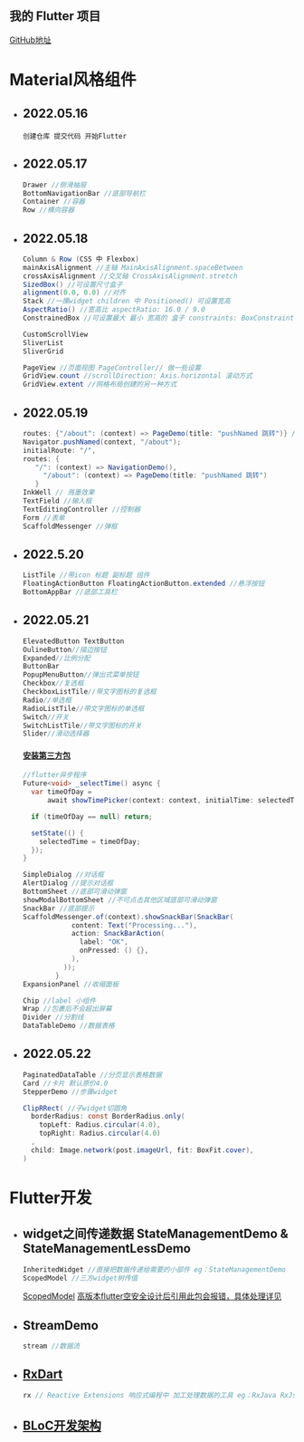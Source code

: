## 我的 Flutter 项目

[GitHub地址](https://github.com/TianYu1022/flutterApp)

# Material风格组件

- ## 2022.05.16

  ```
  创建仓库 提交代码 开始Flutter
  ```

- ## 2022.05.17

  ```csharp
  Drawer //侧滑抽屉 
  BottomNavigationBar //底部导航栏 
  Container //容器 
  Row //横向容器
  ```

- ## 2022.05.18

  ```csharp
  Column & Row (CSS 中 Flexbox)
  mainAxisAlignment //主轴 MainAxisAlignment.spaceBetween
  crossAxisAlignment //交叉轴 CrossAxisAlignment.stretch
  SizedBox() //可设置尺寸盒子
  alignment(0.0, 0.0) //对齐
  Stack //一摞widget children 中 Positioned() 可设置宽高
  AspectRatio() //宽高比 aspectRatio: 16.0 / 9.0
  ConstrainedBox //可设置最大 最小 宽高的 盒子 constraints: BoxConstraints(maxHeight: 200.0, maxWidth: 200.0)
  ```

  ```csharp
  CustomScrollView
  SliverList  
  SliverGrid
  ```

  ```csharp
  PageView //页面视图 PageController// 做一些设置
  GridView.count //scrollDirection: Axis.horizontal 滚动方式
  GridView.extent //网格布局创建的另一种方式
  ```

- ## 2022.05.19

  ```csharp
  routes: {"/about": (context) => PageDemo(title: "pushNamed 跳转")} //路由
  Navigator.pushNamed(context, "/about");
  initialRoute: "/",
  routes: {
     "/": (context) => NavigationDemo(),
       "/about": (context) => PageDemo(title: "pushNamed 跳转")
     }
  InkWell // 溅墨效果
  TextField //输入框
  TextEditingController //控制器
  Form //表单
  ScaffoldMessenger //弹框
  ```

- ## 2022.5.20

  ```csharp
  ListTile //带icon 标题 副标题 组件
  FloatingActionButton FloatingActionButton.extended //悬浮按钮
  BottomAppBar //底部工具栏
  ```

- ## 2022.05.21

  ```csharp
  ElevatedButton TextButton 
  OulineButton//描边按钮 
  Expanded//比例分配 
  ButtonBar 
  PopupMenuButton//弹出式菜单按钮
  Checkbox//复选框
  CheckboxListTile//带文字图标的复选框
  Radio//单选框
  RadioListTile//带文字图标的单选框
  Switch//开关
  SwitchListTile//带文字图标的开关
  Slider//滑动选择器
  ```

  #### [安装第三方包](https://pub.dev/)

  ```csharp
  //flutter异步程序
  Future<void> _selectTime() async {
    var timeOfDay =
        await showTimePicker(context: context, initialTime: selectedTime);
  
    if (timeOfDay == null) return;
  
    setState(() {
      selectedTime = timeOfDay;
    });
  }
  ```

  ```csharp
  SimpleDialog //对话框
  AlertDialog //提示对话框
  BottomSheet //底部可滑动弹窗
  showModalBottomSheet //不可点击其他区域底部可滑动弹窗
  SnackBar //底部提示
  ScaffoldMessenger.of(context).showSnackBar(SnackBar(
              content: Text("Processing..."),
              action: SnackBarAction(
                label: "OK",
                onPressed: () {},
              ),
            ));
          }
  ExpansionPanel //收缩面板
  ```

  ```csharp
  Chip //label 小组件
  Wrap //包裹后不会超出屏幕
  Divider //分割线
  DataTableDemo //数据表格
  ```

- ## 2022.05.22

  ```csharp
  PaginatedDataTable //分页显示表格数据
  Card //卡片 默认原价4.0
  StepperDemo //步骤widget
  ```

  ```csharp
  ClipRRect( //子widget切圆角
    borderRadius: const BorderRadius.only(
      topLeft: Radius.circular(4.0),
      topRight: Radius.circular(4.0)
    ,
    child: Image.network(post.imageUrl, fit: BoxFit.cover),
  )
  ```

# Flutter开发

- ## widget之间传递数据 StateManagementDemo & StateManagementLessDemo

  ```csharp
  InheritedWidget //直接把数据传递给需要的小部件 eg：StateManagementDemo
  ScopedModel //三方widget树传值
  ```

  [ScopedModel](https://pub.dev/packages/scoped_model)      [高版本flutter空安全设计后引用此包会报错，具体处理详见](https://stackoverflow.com/questions/64917744/cannot-run-with-sound-null-safety-because-dependencies-dont-support-null-safety)

- ## StreamDemo

  ```csharp
  stream //数据流
  ```

- ## [RxDart](https://pub.dev/packages/rxdart)

  ```csharp
  rx // Reactive Extensions 响应式编程中 加工处理数据的工具 eg：RxJava RxJs
  ```

- ## [BLoC开发架构](https://dzone.com/articles/how-to-develop-your-flutter-app-with-the-bloc-arch)